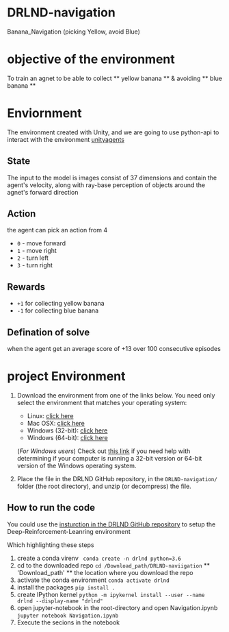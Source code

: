 # DRLND-navigation
Banana_Navigation (picking Yellow, avoid Blue)

# objective of the environment
To train an agnet to be able to collect ** yellow banana ** & avoiding ** blue banana **

# Enviornment 
The environment created with Unity, and we are going to use python-api to interact with the environment [unityagents](https://pypi.org/project/unityagents)

## State
The input to the model is images consist of 37 dimensions and contain the agent's velocity, along with ray-base perception of objects around the agnet's forward direction

## Action
the agent can pick an action from 4
* ```0``` - move forward
* ```1``` - move right
* ```2``` - turn left
* ```3``` - turn right

## Rewards
* ```+1``` for collecting yellow banana
* ```-1``` for collecting blue banana

## Defination of solve
when the agent get an average score of +13 over 100 consecutive episodes

# project Environment
1. Download the environment from one of the links below.  You need only select the environment that matches your operating system:
    - Linux: [click here](https://s3-us-west-1.amazonaws.com/udacity-drlnd/P1/Banana/Banana_Linux.zip)
    - Mac OSX: [click here](https://s3-us-west-1.amazonaws.com/udacity-drlnd/P1/Banana/Banana.app.zip)
    - Windows (32-bit): [click here](https://s3-us-west-1.amazonaws.com/udacity-drlnd/P1/Banana/Banana_Windows_x86.zip)
    - Windows (64-bit): [click here](https://s3-us-west-1.amazonaws.com/udacity-drlnd/P1/Banana/Banana_Windows_x86_64.zip)
    
    (_For Windows users_) Check out [this link](https://support.microsoft.com/en-us/help/827218/how-to-determine-whether-a-computer-is-running-a-32-bit-version-or-64) if you need help with determining if your computer is running a 32-bit version or 64-bit version of the Windows operating system.

2. Place the file in the DRLND GitHub repository, in the `DRLND-navigation/` folder (the root directory), and unzip (or decompress) the file. 

## How to run the code
You could use the [insturction in the DRLND GitHub repository](https://github.com/udacity/deep-reinforcement-learning#dependencies) to setup the Deep-Reinforcement-Leanring environment 

Which highlighting these steps
1. create a conda virenv ``` conda create -n drlnd python=3.6```
2. cd to the downloaded repo ``` cd /Download_path/DRLND-naviigation ``` ** 'Download_path' ** the location where you download the repo
3. activate the conda environment ``` conda activate drlnd ```
4. install the packages ``` pip install . ```
5. create IPython kernel ``` python -m ipykernel install --user --name drlnd --display-name "drlnd" ``` 
6. open jupyter-notebook in the root-directory and open Navigation.ipynb ``` jupyter notebook Navigation.ipynb ```
7. Execute the secions in the notebook
